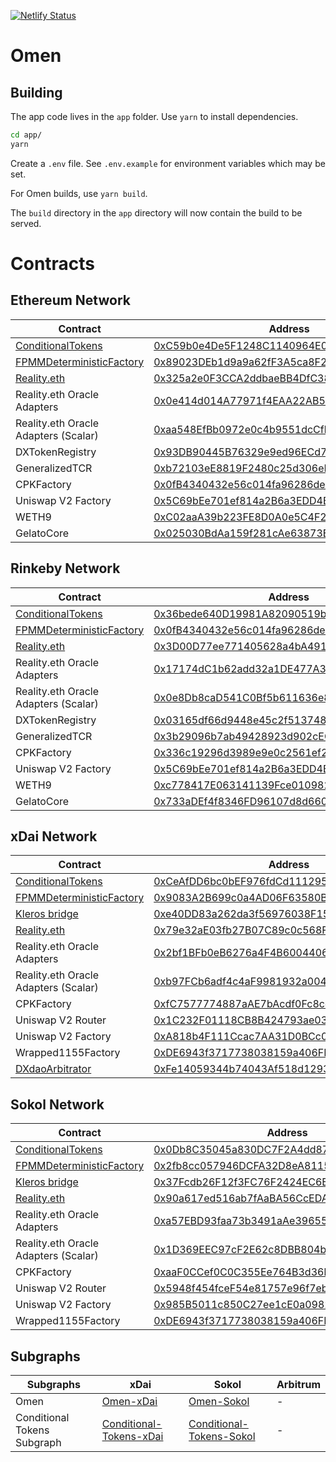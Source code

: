 [![Netlify Status](https://api.netlify.com/api/v1/badges/2da38309-7dbe-43bb-bb2a-ba3186bc3556/deploy-status)](https://app.netlify.com/sites/conditional/deploys)

# Omen

## Building

The app code lives in the `app` folder. Use `yarn` to install dependencies.

```bash
cd app/
yarn
```

Create a `.env` file. See `.env.example` for environment variables which may be set.

For Omen builds, use `yarn build`.

The `build` directory in the `app` directory will now contain the build to be served.


# Contracts

## Ethereum Network

| Contract | Address |
| -------- | -------- |
| [ConditionalTokens](https://github.com/gnosis/conditional-tokens-contracts) | [0xC59b0e4De5F1248C1140964E0fF287B192407E0C](https://etherscan.io/address/0xC59b0e4De5F1248C1140964E0fF287B192407E0C#code)     |
| [FPMMDeterministicFactory](https://github.com/gnosis/conditional-tokens-market-makers) | [0x89023DEb1d9a9a62fF3A5ca8F23Be8d87A576220](https://etherscan.io/address/0x89023DEb1d9a9a62fF3A5ca8F23Be8d87A576220#code) |
| [Reality.eth](https://github.com/realitio/realitio-contracts) | [0x325a2e0F3CCA2ddbaeBB4DfC38Df8D19ca165b47](https://etherscan.io/address/0x325a2e0F3CCA2ddbaeBB4DfC38Df8D19ca165b47#code) |
| Reality.eth Oracle Adapters | [0x0e414d014A77971f4EAA22AB58E6d84D16Ea838E](https://etherscan.io/address/0x0e414d014A77971f4EAA22AB58E6d84D16Ea838E#code) |
| Reality.eth Oracle Adapters (Scalar) | [0xaa548EfBb0972e0c4b9551dcCfb6B787A1B90082](https://etherscan.io/address/0xaa548EfBb0972e0c4b9551dcCfb6B787A1B90082#code) |
| DXTokenRegistry | [0x93DB90445B76329e9ed96ECd74e76D8fbf2590d8](https://etherscan.io/address/0x93db90445b76329e9ed96ecd74e76d8fbf2590d8#code) |
| GeneralizedTCR | [0xb72103eE8819F2480c25d306eEAb7c3382fBA612](https://etherscan.io/address/0xb72103eE8819F2480c25d306eEAb7c3382fBA612#code) |
| CPKFactory | [0x0fB4340432e56c014fa96286de17222822a9281b](https://etherscan.io/address/0x0fB4340432e56c014fa96286de17222822a9281b#code) |
| Uniswap V2 Factory | [0x5C69bEe701ef814a2B6a3EDD4B1652CB9cc5aA6f](https://etherscan.io/address/0x5C69bEe701ef814a2B6a3EDD4B1652CB9cc5aA6f#code) |
| WETH9 | [0xC02aaA39b223FE8D0A0e5C4F27eAD9083C756Cc2](https://etherscan.io/address/0xC02aaA39b223FE8D0A0e5C4F27eAD9083C756Cc2#code) |
| GelatoCore | [0x025030BdAa159f281cAe63873E68313a703725A5](https://etherscan.io/address/0x025030BdAa159f281cAe63873E68313a703725A5#code) |


## Rinkeby Network

| Contract | Address |
| -------- | -------- |
| [ConditionalTokens](https://github.com/gnosis/conditional-tokens-contracts) | [0x36bede640D19981A82090519bC1626249984c908](https://rinkeby.etherscan.io/address/0x36bede640D19981A82090519bC1626249984c908#code)     |
| [FPMMDeterministicFactory](https://github.com/gnosis/conditional-tokens-market-makers) | [0x0fB4340432e56c014fa96286de17222822a9281b](https://rinkeby.etherscan.io/address/0x0fB4340432e56c014fa96286de17222822a9281b#code) |
| [Reality.eth](https://github.com/realitio/realitio-contracts) | [0x3D00D77ee771405628a4bA4913175EcC095538da](https://rinkeby.etherscan.io/address/0x3D00D77ee771405628a4bA4913175EcC095538da#code) |
| Reality.eth Oracle Adapters | [0x17174dC1b62add32a1DE477A357e75b0dcDEed6E](https://rinkeby.etherscan.io/address/0x17174dc1b62add32a1de477a357e75b0dcdeed6e#code) |
| Reality.eth Oracle Adapters (Scalar) | [0x0e8Db8caD541C0Bf5b611636e81fEc0828bc7902](https://rinkeby.etherscan.io/address/0x0e8Db8caD541C0Bf5b611636e81fEc0828bc7902#code) |
| DXTokenRegistry | [0x03165df66d9448e45c2f5137486af3e7e752a352](https://rinkeby.etherscan.io/address/0x03165df66d9448e45c2f5137486af3e7e752a352#code) |
| GeneralizedTCR | [0x3b29096b7ab49428923d902cEC3dFEaa49993234](https://rinkeby.etherscan.io/address/0x3b29096b7ab49428923d902cec3dfeaa49993234#code) |
| CPKFactory | [0x336c19296d3989e9e0c2561ef21c964068657c38](https://rinkeby.etherscan.io/address/0x336c19296d3989e9e0c2561ef21c964068657c38#code) |
| Uniswap V2 Factory | [0x5C69bEe701ef814a2B6a3EDD4B1652CB9cc5aA6f](https://rinkeby.etherscan.io/address/0x5C69bEe701ef814a2B6a3EDD4B1652CB9cc5aA6f#code) |
| WETH9 | [0xc778417E063141139Fce010982780140Aa0cD5Ab](https://rinkeby.etherscan.io/address/0xc778417E063141139Fce010982780140Aa0cD5Ab#code) |
| GelatoCore | [0x733aDEf4f8346FD96107d8d6605eA9ab5645d632](https://rinkeby.etherscan.io/address/0x733aDEf4f8346FD96107d8d6605eA9ab5645d632#code) |


## xDai Network

| Contract | Address |
| -------- | -------- |
| [ConditionalTokens](https://github.com/gnosis/conditional-tokens-contracts) | [0xCeAfDD6bc0bEF976fdCd1112955828E00543c0Ce](https://blockscout.com/poa/xdai/address/0xCeAfDD6bc0bEF976fdCd1112955828E00543c0Ce/read-contract)     |
| [FPMMDeterministicFactory](https://github.com/gnosis/conditional-tokens-market-makers) | [0x9083A2B699c0a4AD06F63580BDE2635d26a3eeF0](https://blockscout.com/poa/xdai/address/0x9083A2B699c0a4AD06F63580BDE2635d26a3eeF0/contracts) |
| [Kleros bridge](https://github.com/kleros/cross-chain-realitio-proxy) | [0xe40DD83a262da3f56976038F1554Fe541Fa75ecd](https://blockscout.com/poa/xdai/address/0xe40DD83a262da3f56976038F1554Fe541Fa75ecd/contracts) |
| [Reality.eth](https://github.com/realitio/realitio-contracts) | [0x79e32aE03fb27B07C89c0c568F80287C01ca2E57](https://blockscout.com/poa/xdai/address/0x79e32aE03fb27B07C89c0c568F80287C01ca2E57/contracts) |
| Reality.eth Oracle Adapters | [0x2bf1BFb0eB6276a4F4B60044068Cb8CdEB89f79B](https://blockscout.com/poa/xdai/address/0x2bf1BFb0eB6276a4F4B60044068Cb8CdEB89f79B/contracts) |
| Reality.eth Oracle Adapters (Scalar) | [0xb97FCb6adf4c4aF9981932a004e6CC47173d0Bfc](https://blockscout.com/poa/xdai/address/0xb97FCb6adf4c4aF9981932a004e6CC47173d0Bfc/contracts) |
| CPKFactory | [0xfC7577774887aAE7bAcdf0Fc8ce041DA0b3200f7](https://blockscout.com/poa/xdai/address/0xfC7577774887aAE7bAcdf0Fc8ce041DA0b3200f7/contracts) |
| Uniswap V2 Router | [0x1C232F01118CB8B424793ae03F870aa7D0ac7f77](https://blockscout.com/poa/xdai/address/0x1C232F01118CB8B424793ae03F870aa7D0ac7f77/contracts) |
| Uniswap V2 Factory | [0xA818b4F111Ccac7AA31D0BCc0806d64F2E0737D7](https://blockscout.com/poa/xdai/address/0xA818b4F111Ccac7AA31D0BCc0806d64F2E0737D7/contracts) |
| Wrapped1155Factory | [0xDE6943f3717738038159a406FF157d4eb3238c1B](https://blockscout.com/poa/xdai/address/0xDE6943f3717738038159a406FF157d4eb3238c1B/contracts) |
| [DXdaoArbitrator](https://github.com/nicoelzer/omen-arbitrator) | [0xFe14059344b74043Af518d12931600C0f52dF7c5](https://blockscout.com/poa/xdai/address/0xFe14059344b74043Af518d12931600C0f52dF7c5/contracts) |


## Sokol Network

| Contract | Address |
| -------- | -------- |
| [ConditionalTokens](https://github.com/gnosis/conditional-tokens-contracts) | [0x0Db8C35045a830DC7F2A4dd87ef90e7A9Cd0534f](https://blockscout.com/poa/sokol/address/0x0Db8C35045a830DC7F2A4dd87ef90e7A9Cd0534f/contracts)     |
| [FPMMDeterministicFactory](https://github.com/gnosis/conditional-tokens-market-makers) | [0x2fb8cc057946DCFA32D8eA8115A1Dd630f6efea5](https://blockscout.com/poa/sokol/address/0x2fb8cc057946DCFA32D8eA8115A1Dd630f6efea5/contracts) |
| [Kleros bridge](https://github.com/kleros/cross-chain-realitio-proxy) | [0x37Fcdb26F12f3FC76F2424EC6B94D434a959A0f7](https://blockscout.com/poa/sokol/address/0x37Fcdb26F12f3FC76F2424EC6B94D434a959A0f7/contracts) |
| [Reality.eth](https://github.com/realitio/realitio-contracts) | [0x90a617ed516ab7fAaBA56CcEDA0C5D952f294d03](https://blockscout.com/poa/sokol/address/0x90a617ed516ab7fAaBA56CcEDA0C5D952f294d03/contracts) |
| Reality.eth Oracle Adapters | [0xa57EBD93faa73b3491aAe396557D6ceC24fC6984](https://blockscout.com/poa/sokol/address/0xa57EBD93faa73b3491aAe396557D6ceC24fC6984/contracts) |
| Reality.eth Oracle Adapters (Scalar) | [0x1D369EEC97cF2E62c8DBB804b3998Bf15bcb67dB](https://blockscout.com/poa/sokol/address/0x1D369EEC97cF2E62c8DBB804b3998Bf15bcb67dB/contracts) |
| CPKFactory | [0xaaF0CCef0C0C355Ee764B3d36bcCF257C527269B](https://blockscout.com/poa/sokol/address/0xaaF0CCef0C0C355Ee764B3d36bcCF257C527269B/contracts) |
| Uniswap V2 Router | [0x5948f454fceF54e81757e96f7ebb2b91A064771c](https://blockscout.com/poa/sokol/address/0x5948f454fceF54e81757e96f7ebb2b91A064771c/contracts) |
| Uniswap V2 Factory | [0x985B5011c850C27ee1cE0a0982B8E9c230596960](https://blockscout.com/poa/sokol/address/0x985B5011c850C27ee1cE0a0982B8E9c230596960/contracts) |
| Wrapped1155Factory | [0xDE6943f3717738038159a406FF157d4eb3238c1B](https://blockscout.com/poa/sokol/address/0xDE6943f3717738038159a406FF157d4eb3238c1B/transactions) |


## Subgraphs

| Subgraphs | xDai | Sokol | Arbitrum |
| -------- | -------- | -------- | -------- |
| Omen | [Omen-xDai](https://thegraph.com/explorer/subgraph/protofire/omen-xdai) | [Omen-Sokol](https://thegraph.com/explorer/subgraph/protofire/omen-sokol) | - |
| Conditional Tokens Subgraph | [Conditional-Tokens-xDai](https://thegraph.com/explorer/subgraph/davidalbela/conditional-tokens-xdai) | [Conditional-Tokens-Sokol](https://thegraph.com/explorer/subgraph/davidalbela/conditional-tokens-sokol) | - |
